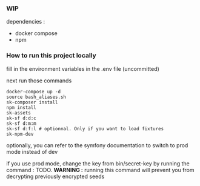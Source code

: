 ### WIP ###

dependencies :
- docker compose
- npm

### How to run this project locally ###

fill in the environment variables in the .env file (uncommitted)

next run those commands
```
docker-compose up -d
source bash_aliases.sh
sk-composer install
npm install
sk-assets
sk-sf d:d:c
sk-sf d:m:m
sk-sf d:f:l # optionnal. Only if you want to load fixtures
sk-npm-dev
```

optionally, you can refer to the symfony documentation to switch to prod mode instead of dev

if you use prod mode, change the key from bin/secret-key by running the command : TODO. **WARNING :** running this command will prevent you from decrypting previously encrypted seeds

